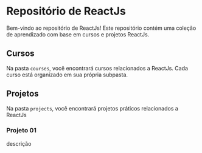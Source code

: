 # Repositório de ReactJs

Bem-vindo ao repositório de ReactJs! Este repositório contém uma coleção de aprendizado com base em cursos e projetos ReactJs.

## Cursos

Na pasta `courses`, você encontrará cursos relacionados a ReactJs. Cada curso está organizado em sua própria subpasta.

## Projetos

Na pasta `projects`, você encontrará projetos práticos relacionados a ReactJs

### Projeto 01 
 descrição

